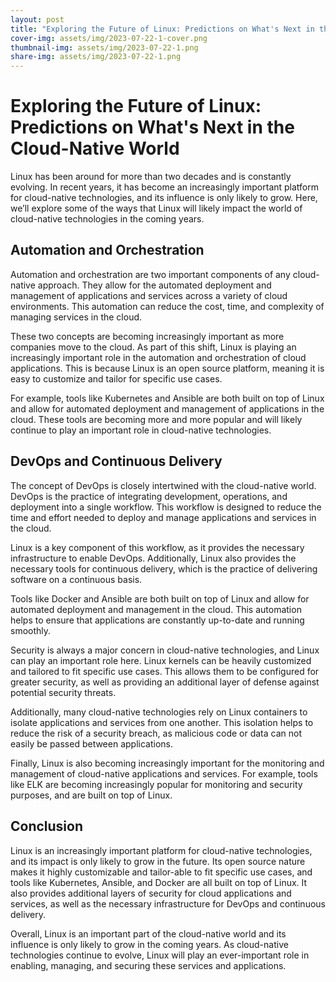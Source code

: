 ```yaml
---
layout: post
title: "Exploring the Future of Linux: Predictions on What's Next in the Cloud-Native World."
cover-img: assets/img/2023-07-22-1-cover.png
thumbnail-img: assets/img/2023-07-22-1.png
share-img: assets/img/2023-07-22-1.png
---
```


# Exploring the Future of Linux: Predictions on What's Next in the Cloud-Native World

Linux has been around for more than two decades and is constantly evolving. In recent years, it has become an increasingly important platform for cloud-native technologies, and its influence is only likely to grow. Here, we’ll explore some of the ways that Linux will likely impact the world of cloud-native technologies in the coming years.

## Automation and Orchestration

Automation and orchestration are two important components of any cloud-native approach. They allow for the automated deployment and management of applications and services across a variety of cloud environments. This automation can reduce the cost, time, and complexity of managing services in the cloud.

These two concepts are becoming increasingly important as more companies move to the cloud. As part of this shift, Linux is playing an increasingly important role in the automation and orchestration of cloud applications. This is because Linux is an open source platform, meaning it is easy to customize and tailor for specific use cases.

For example, tools like Kubernetes and Ansible are both built on top of Linux and allow for automated deployment and management of applications in the cloud. These tools are becoming more and more popular and will likely continue to play an important role in cloud-native technologies.

## DevOps and Continuous Delivery

The concept of DevOps is closely intertwined with the cloud-native world. DevOps is the practice of integrating development, operations, and deployment into a single workflow. This workflow is designed to reduce the time and effort needed to deploy and manage applications and services in the cloud.

Linux is a key component of this workflow, as it provides the necessary infrastructure to enable DevOps. Additionally, Linux also provides the necessary tools for continuous delivery, which is the practice of delivering software on a continuous basis.

Tools like Docker and Ansible are both built on top of Linux and allow for automated deployment and management in the cloud. This automation helps to ensure that applications are constantly up-to-date and running smoothly.


Security is always a major concern in cloud-native technologies, and Linux can play an important role here. Linux kernels can be heavily customized and tailored to fit specific use cases. This allows them to be configured for greater security, as well as providing an additional layer of defense against potential security threats.

Additionally, many cloud-native technologies rely on Linux containers to isolate applications and services from one another. This isolation helps to reduce the risk of a security breach, as malicious code or data can not easily be passed between applications.

Finally, Linux is also becoming increasingly important for the monitoring and management of cloud-native applications and services. For example, tools like ELK are becoming increasingly popular for monitoring and security purposes, and are built on top of Linux.

## Conclusion

Linux is an increasingly important platform for cloud-native technologies, and its impact is only likely to grow in the future. Its open source nature makes it highly customizable and tailor-able to fit specific use cases, and tools like Kubernetes, Ansible, and Docker are all built on top of Linux. It also provides additional layers of security for cloud applications and services, as well as the necessary infrastructure for DevOps and continuous delivery.

Overall, Linux is an important part of the cloud-native world and its influence is only likely to grow in the coming years. As cloud-native technologies continue to evolve, Linux will play an ever-important role in enabling, managing, and securing these services and applications.
